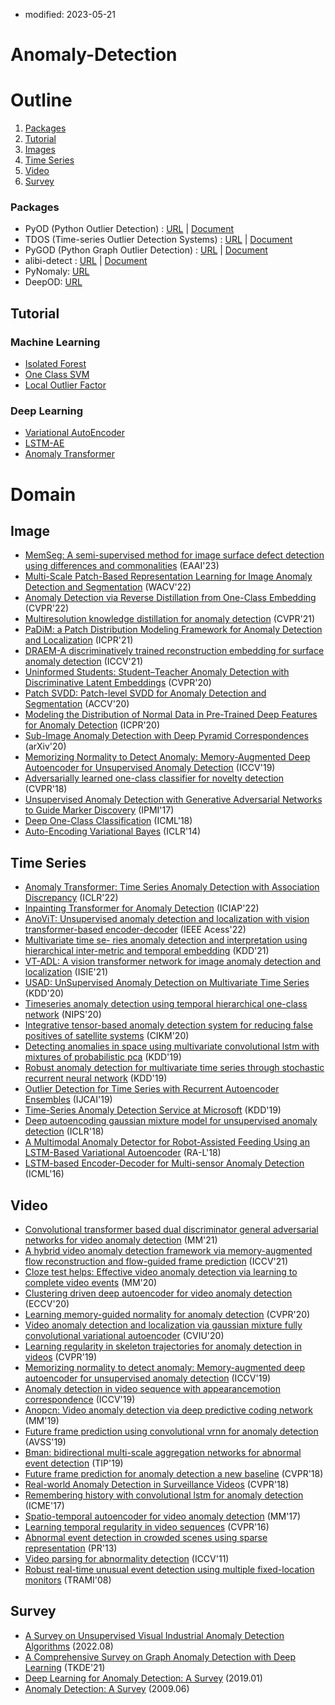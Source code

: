 
- modified: 2023-05-21

# Anomaly-Detection

# Outline
1. [Packages](#Packages)
2. [Tutorial](#Tutorial)
3. [Images](#Image)
4. [Time Series](#Time-Series)
5. [Video](#Video)
6. [Survey](#Survey)


### Packages

- PyOD (Python Outlier Detection) : [URL](https://github.com/yzhao062/pyod) | [Document](https://pyod.readthedocs.io/en/latest/pyod.html)
- TDOS (Time-series Outlier Detection Systems) : [URL](https://github.com/datamllab/tods) | [Document](https://tods-doc.github.io/)
- PyGOD (Python Graph Outlier Detection) : [URL](https://github.com/pygod-team/pygod) | [Document](https://docs.pygod.org/en/latest/)
- alibi-detect : [URL](https://github.com/SeldonIO/alibi-detect) | [Document](https://docs.seldon.io/projects/alibi-detect/en/stable/)
- PyNomaly: [URL](https://github.com/vc1492a/PyNomaly)
- DeepOD: [URL](https://github.com/xuhongzuo/DeepOD)

## Tutorial

### Machine Learning

- [Isolated Forest](https://github.com/ceo21ckim/Anomaly-Detection-Tutorial/blob/main/Isolated%20Forest/Isolation%20Forest.ipynb)
- [One Class SVM](https://github.com/ceo21ckim/Anomaly-Detection-Tutorial/blob/main/One%20Class%20SVM/One-Class-SVM.ipynb)
- [Local Outlier Factor](https://github.com/ceo21ckim/Anomaly-Detection-Tutorial/blob/main/Local%20Outlier%20Factor/Local%20Outlier%20Factor.ipynb)


### Deep Learning

- [Variational AutoEncoder](https://github.com/ceo21ckim/Anomaly-Detection-Tutorial/tree/main/Variational%20AutoEncoder)
- [LSTM-AE](https://github.com/ceo21ckim/Anomaly-Detection-Tutorial/tree/main/LSTM-AE)
- [Anomaly Transformer](https://github.com/ceo21ckim/Anomaly-Detection-Tutorial/tree/main/Anomaly%20Transformer)


# Domain

## Image
- [MemSeg: A semi-supervised method for image surface defect detection using differences and commonalities](https://arxiv.org/pdf/2205.00908.pdf) (EAAI'23)
- [Multi-Scale Patch-Based Representation Learning for Image Anomaly Detection and Segmentation](https://openaccess.thecvf.com/content/WACV2022/papers/Tsai_Multi-Scale_Patch-Based_Representation_Learning_for_Image_Anomaly_Detection_and_Segmentation_WACV_2022_paper.pdf) (WACV'22)
- [Anomaly Detection via Reverse Distillation from One-Class Embedding](https://openaccess.thecvf.com/content/CVPR2022/papers/Deng_Anomaly_Detection_via_Reverse_Distillation_From_One-Class_Embedding_CVPR_2022_paper.pdf) (CVPR'22)
- [Multiresolution knowledge distillation for anomaly detection](https://openaccess.thecvf.com/content/CVPR2021/papers/Salehi_Multiresolution_Knowledge_Distillation_for_Anomaly_Detection_CVPR_2021_paper.pdf) (CVPR'21)
- [PaDiM: a Patch Distribution Modeling Framework for Anomaly Detection and Localization](https://hal-cea.archives-ouvertes.fr/cea-03251821v1/file/Pixdim_paper.pdf) (ICPR'21)
- [DRAEM-A discriminatively trained reconstruction embedding for surface anomaly detection](https://openaccess.thecvf.com/content/ICCV2021/papers/Zavrtanik_DRAEM_-_A_Discriminatively_Trained_Reconstruction_Embedding_for_Surface_Anomaly_ICCV_2021_paper.pdf) (ICCV'21)
- [Uninformed Students: Student–Teacher Anomaly Detection with Discriminative Latent Embeddings](https://openaccess.thecvf.com/content_CVPR_2020/papers/Bergmann_Uninformed_Students_Student-Teacher_Anomaly_Detection_With_Discriminative_Latent_Embeddings_CVPR_2020_paper.pdf) (CVPR'20)
- [Patch SVDD: Patch-level SVDD for Anomaly Detection and Segmentation](https://openaccess.thecvf.com/content/ACCV2020/papers/Yi_Patch_SVDD_Patch-level_SVDD_for_Anomaly_Detection_and_Segmentation_ACCV_2020_paper.pdf) (ACCV'20)
- [Modeling the Distribution of Normal Data in Pre-Trained Deep Features for Anomaly Detection](https://arxiv.org/pdf/2005.14140.pdf) (ICPR'20)
- [Sub-Image Anomaly Detection with Deep Pyramid Correspondences](https://arxiv.org/pdf/2005.02357.pdf) (arXiv'20)
- [Memorizing Normality to Detect Anomaly: Memory-Augmented Deep Autoencoder for Unsupervised Anomaly Detection](https://openaccess.thecvf.com/content_ICCV_2019/papers/Gong_Memorizing_Normality_to_Detect_Anomaly_Memory-Augmented_Deep_Autoencoder_for_Unsupervised_ICCV_2019_paper.pdf) (ICCV'19)
- [Adversarially learned one-class classifier for novelty detection](https://openaccess.thecvf.com/content_cvpr_2018/papers/Sabokrou_Adversarially_Learned_One-Class_CVPR_2018_paper.pdf) (CVPR'18)
- [Unsupervised Anomaly Detection with Generative Adversarial Networks to Guide Marker Discovery](https://arxiv.org/pdf/1703.05921.pdf) (IPMI'17)
- [Deep One-Class Classification](http://proceedings.mlr.press/v80/ruff18a/ruff18a.pdf) (ICML'18)
- [Auto-Encoding Variational Bayes](https://arxiv.org/pdf/1312.6114.pdf) (ICLR'14)


## Time Series

- [Anomaly Transformer: Time Series Anomaly Detection with Association Discrepancy](https://openreview.net/pdf?id=LzQQ89U1qm_) (ICLR'22)
- [Inpainting Transformer for Anomaly Detection](https://arxiv.org/pdf/2104.13897.pdf) (ICIAP'22)
- [AnoViT: Unsupervised anomaly detection and localization with vision transformer-based encoder-decoder](https://arxiv.org/pdf/2203.10808.pdf) (IEEE Acess'22)
- [Multivariate time se- ries anomaly detection and interpretation using hierarchical inter-metric and temporal embedding](https://dl.acm.org/doi/pdf/10.1145/3447548.3467075) (KDD'21)
- [VT-ADL: A vision transformer network for image anomaly detection and localization](https://ieeexplore.ieee.org/stamp/stamp.jsp?tp=&arnumber=9576231) (ISIE'21)
- [USAD: UnSupervised Anomaly Detection on Multivariate Time Series](https://dl.acm.org/doi/pdf/10.1145/3394486.3403392) (KDD'20)
- [Timeseries anomaly detection using temporal hierarchical one-class network](https://proceedings.neurips.cc/paper_files/paper/2020/file/97e401a02082021fd24957f852e0e475-Paper.pdf) (NIPS'20)
- [Integrative tensor-based anomaly detection system for reducing false positives of satellite systems](https://dl.acm.org/doi/pdf/10.1145/3340531.3412716) (CIKM'20)
- [Detecting anomalies in space using multivariate convolutional lstm with mixtures of probabilistic pca](https://dl.acm.org/doi/pdf/10.1145/3292500.3330776) (KDD'19)
- [Robust anomaly detection for multivariate time series through stochastic recurrent neural network](https://dl.acm.org/doi/pdf/10.1145/3292500.3330672) (KDD'19)
- [Outlier Detection for Time Series with Recurrent Autoencoder Ensembles](https://www.ijcai.org/proceedings/2019/0378.pdf) (IJCAI'19)
- [Time-Series Anomaly Detection Service at Microsoft](https://dl.acm.org/doi/pdf/10.1145/3292500.3330680) (KDD'19)
- [Deep autoencoding gaussian mixture model for unsupervised anomaly detection](https://openreview.net/pdf?id=BJJLHbb0-) (ICLR'18)
- [A Multimodal Anomaly Detector for Robot-Assisted Feeding Using an LSTM-Based Variational Autoencoder](https://ieeexplore.ieee.org/stamp/stamp.jsp?tp=&arnumber=8279425) (RA-L'18)
- [LSTM-based Encoder-Decoder for Multi-sensor Anomaly Detection](https://arxiv.org/pdf/1607.00148.pdf) (ICML'16)


## Video

- [Convolutional transformer based dual discriminator general adversarial networks for video anomaly detection](https://dl.acm.org/doi/pdf/10.1145/3474085.3475693) (MM'21)
- [A hybrid video anomaly detection
framework via memory-augmented flow reconstruction and flow-guided frame prediction](https://chengjianglong.com/publications/HF2_ICCV_Supp.pdf) (ICCV'21)
- [Cloze test helps: Effective video anomaly detection via learning to complete video events](https://dl.acm.org/doi/pdf/10.1145/3394171.3413973) (MM'20)
- [Clustering driven deep autoencoder for video anomaly detection](http://tuzhigang.cn/thesis/19_ECCV2020-2341-CameraReady.pdf) (ECCV'20)
- [ Learning memory-guided normality for anomaly detection](https://openaccess.thecvf.com/content_CVPR_2020/papers/Park_Learning_Memory-Guided_Normality_for_Anomaly_Detection_CVPR_2020_paper.pdf) (CVPR'20)
- [Video anomaly detection and localization via gaussian mixture fully convolutional variational autoencoder](https://www.ecva.net/papers/eccv_2022/papers_ECCV/papers/136700490.pdf) (CVIU'20)
- [Learning regularity in skeleton trajectories for anomaly detection in videos](https://openaccess.thecvf.com/content_CVPR_2019/papers/Morais_Learning_Regularity_in_Skeleton_Trajectories_for_Anomaly_Detection_in_Videos_CVPR_2019_paper.pdf) (CVPR'19)
- [Memorizing normality to detect anomaly: Memory-augmented deep autoencoder for unsupervised anomaly detection](https://openaccess.thecvf.com/content_ICCV_2019/papers/Gong_Memorizing_Normality_to_Detect_Anomaly_Memory-Augmented_Deep_Autoencoder_for_Unsupervised_ICCV_2019_paper.pdf) (ICCV'19)
- [Anomaly detection in video sequence with appearancemotion correspondence](https://openaccess.thecvf.com/content_ICCV_2019/papers/Nguyen_Anomaly_Detection_in_Video_Sequence_With_Appearance-Motion_Correspondence_ICCV_2019_paper.pdf) (ICCV'19)
- [Anopcn: Video anomaly detection via deep predictive coding network](https://dl.acm.org/doi/pdf/10.1145/3343031.3350899) (MM'19)
- [Future frame prediction using convolutional vrnn for anomaly detection](https://ieeexplore.ieee.org/stamp/stamp.jsp?tp=&arnumber=8909850) (AVSS'19)
- [Bman: bidirectional multi-scale aggregation networks for abnormal event detection](https://ieeexplore.ieee.org/stamp/stamp.jsp?tp=&arnumber=8882515) (TIP'19)
- [Future frame prediction for anomaly detection a new baseline](https://openaccess.thecvf.com/content_cvpr_2018/papers/Liu_Future_Frame_Prediction_CVPR_2018_paper.pdf) (CVPR'18)
- [Real-world Anomaly Detection in Surveillance Videos](https://openaccess.thecvf.com/content_cvpr_2018/papers/Sultani_Real-World_Anomaly_Detection_CVPR_2018_paper.pdf) (CVPR'18)
- [Remembering history with convolutional lstm for anomaly detection](https://ieeexplore.ieee.org/stamp/stamp.jsp?tp=&arnumber=8019325) (ICME'17)
- [Spatio-temporal autoencoder for video anomaly detection]() (MM'17)
- [Learning temporal regularity in video sequences](https://openaccess.thecvf.com/content_cvpr_2016/papers/Hasan_Learning_Temporal_Regularity_CVPR_2016_paper.pdf) (CVPR'16)
- [Abnormal event detection in crowded scenes using sparse representation](https://pages.cs.wisc.edu/~ji-liu/paper/Abnormal-PR.pdf) (PR'13) 
- [Video parsing for abnormality detection](https://ieeexplore.ieee.org/stamp/stamp.jsp?tp=&arnumber=6126525) (ICCV'11)
- [Robust real-time unusual event detection using multiple fixed-location monitors](https://ieeexplore.ieee.org/stamp/stamp.jsp?tp=&arnumber=4407716) (TRAMI'08)

## Survey

- [A Survey on Unsupervised Visual Industrial Anomaly Detection Algorithms](https://arxiv.org/pdf/2204.11161.pdf) (2022.08)
- [A Comprehensive Survey on Graph Anomaly Detection with Deep Learning](https://ieeexplore.ieee.org/stamp/stamp.jsp?tp=&arnumber=9565320) (TKDE'21)
- [Deep Learning for Anomaly Detection: A Survey](https://arxiv.org/pdf/1901.03407.pdf) (2019.01)
- [Anomaly Detection: A Survey](https://dl.acm.org/doi/pdf/10.1145/1541880.1541882) (2009.06)

